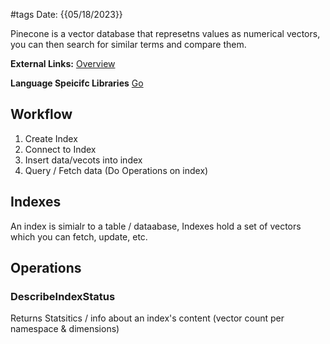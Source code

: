 #tags
Date: {{05/18/2023}}

Pinecone is a vector database that represetns values as numerical vectors, you can then search for similar terms and compare them. 

**External Links:**
[Overview](https://docs.pinecone.io/docs/overview)

**Language Speicifc Libraries**
[Go](https://github.com/nekomeowww/go-pinecone)
 
## Workflow
1) Create Index
2) Connect to Index
3) Insert data/vecots into index
4) Query / Fetch data (Do Operations on index)

## Indexes
An index is simialr to a table / dataabase, Indexes hold a set of vectors which you can fetch, update, etc. 

## Operations

### DescribeIndexStatus
Returns Statsitics / info about an index's content (vector count per namespace & dimensions)




